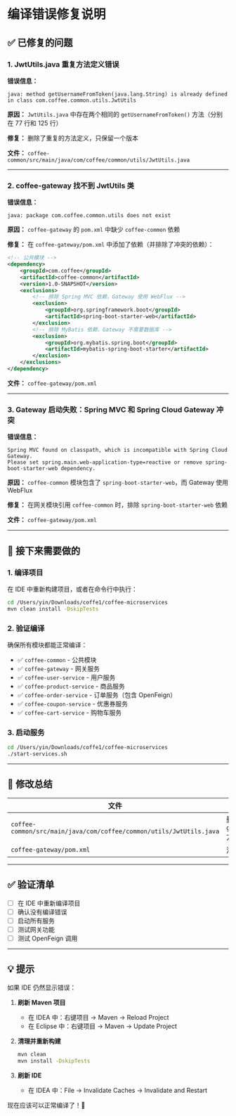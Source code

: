 # 编译错误修复说明

## ✅ 已修复的问题

### 1. JwtUtils.java 重复方法定义错误

**错误信息：**
```
java: method getUsernameFromToken(java.lang.String) is already defined in class com.coffee.common.utils.JwtUtils
```

**原因：**
`JwtUtils.java` 中存在两个相同的 `getUsernameFromToken()` 方法（分别在 77 行和 125 行）

**修复：**
删除了重复的方法定义，只保留一个版本

**文件：**
`coffee-common/src/main/java/com/coffee/common/utils/JwtUtils.java`

---

### 2. coffee-gateway 找不到 JwtUtils 类

**错误信息：**
```
java: package com.coffee.common.utils does not exist
```

**原因：**
`coffee-gateway` 的 `pom.xml` 中缺少 `coffee-common` 依赖

**修复：**
在 `coffee-gateway/pom.xml` 中添加了依赖（并排除了冲突的依赖）：

```xml
<!-- 公共模块 -->
<dependency>
    <groupId>com.coffee</groupId>
    <artifactId>coffee-common</artifactId>
    <version>1.0-SNAPSHOT</version>
    <exclusions>
        <!-- 排除 Spring MVC 依赖，Gateway 使用 WebFlux -->
        <exclusion>
            <groupId>org.springframework.boot</groupId>
            <artifactId>spring-boot-starter-web</artifactId>
        </exclusion>
        <!-- 排除 MyBatis 依赖，Gateway 不需要数据库 -->
        <exclusion>
            <groupId>org.mybatis.spring.boot</groupId>
            <artifactId>mybatis-spring-boot-starter</artifactId>
        </exclusion>
    </exclusions>
</dependency>
```

**文件：**
`coffee-gateway/pom.xml`

---

### 3. Gateway 启动失败：Spring MVC 和 Spring Cloud Gateway 冲突

**错误信息：**
```
Spring MVC found on classpath, which is incompatible with Spring Cloud Gateway.
Please set spring.main.web-application-type=reactive or remove spring-boot-starter-web dependency.
```

**原因：**
`coffee-common` 模块包含了 `spring-boot-starter-web`，而 Gateway 使用 WebFlux

**修复：**
在网关模块引用 `coffee-common` 时，排除 `spring-boot-starter-web` 依赖

**文件：**
`coffee-gateway/pom.xml`

---

## 🚀 接下来需要做的

### 1. 编译项目

在 IDE 中重新构建项目，或者在命令行中执行：

```bash
cd /Users/yin/Downloads/coffe1/coffee-microservices
mvn clean install -DskipTests
```

### 2. 验证编译

确保所有模块都能正常编译：
- ✅ `coffee-common` - 公共模块
- ✅ `coffee-gateway` - 网关服务
- ✅ `coffee-user-service` - 用户服务
- ✅ `coffee-product-service` - 商品服务
- ✅ `coffee-order-service` - 订单服务（包含 OpenFeign）
- ✅ `coffee-coupon-service` - 优惠券服务
- ✅ `coffee-cart-service` - 购物车服务

### 3. 启动服务

```bash
cd /Users/yin/Downloads/coffe1/coffee-microservices
./start-services.sh
```

---

## 📝 修改总结

| 文件 | 修改内容 |
|------|---------|
| `coffee-common/src/main/java/com/coffee/common/utils/JwtUtils.java` | 删除重复的 `getUsernameFromToken()` 方法 |
| `coffee-gateway/pom.xml` | 添加 `coffee-common` 依赖 |

---

## ✅ 验证清单

- [ ] 在 IDE 中重新编译项目
- [ ] 确认没有编译错误
- [ ] 启动所有服务
- [ ] 测试网关功能
- [ ] 测试 OpenFeign 调用

---

## 💡 提示

如果 IDE 仍然显示错误：

1. **刷新 Maven 项目**
   - 在 IDEA 中：右键项目 → Maven → Reload Project
   - 在 Eclipse 中：右键项目 → Maven → Update Project

2. **清理并重新构建**
   ```bash
   mvn clean
   mvn install -DskipTests
   ```

3. **刷新 IDE**
   - 在 IDEA 中：File → Invalidate Caches → Invalidate and Restart

现在应该可以正常编译了！🎉
